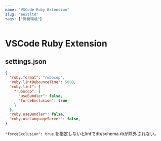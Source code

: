 ```yaml
---
name: "VSCode Ruby Extension"
slug: "eeitltd"
tags: ["開発環境"]
---
```


# VSCode Ruby Extension
## settings.json

```json
{
  "ruby.format": "rubocop",
  "ruby.lintDebounceTime": 5000,
  "ruby.lint": {
    "rubocop": {
      "useBundler": false,
      "forceExclusion": true
    }
  },
  "ruby.useBundler": false,
  "ruby.useLanguageServer": false,
}
```

`"forceExclusion": true` を指定しないとlintでdb/schema.rbが除外されない。